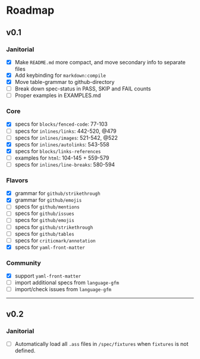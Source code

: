 # Roadmap

## v0.1

### Janitorial

- [x] Make `README.md` more compact, and move secondary info to separate files
- [x] Add keybinding for `markdown:compile`
- [x] Move table-grammar to github-directory
- [ ] Break down spec-status in PASS, SKIP and FAIL counts
- [ ] Proper examples in EXAMPLES.md

### Core

- [x] specs for `blocks/fenced-code`: 77-103
- [ ] specs for `inlines/links`: 442-520, @479
- [ ] specs for `inlines/images`: 521-542, @522
- [x] specs for `inlines/autolinks`: 543-558
- [x] specs for `blocks/links-references`
- [ ] examples for `html`: 104-145 + 559-579
- [ ] specs for `inlines/line-breaks`: 580-594

### Flavors

- [x] grammar for `github/strikethrough`
- [x] grammar for `github/emojis`
- [ ] specs for `github/mentions`
- [ ] specs for `github/issues`
- [ ] specs for `github/emojis`
- [ ] specs for `github/strikethrough`
- [ ] specs for `github/tables`
- [ ] specs for `criticmark/annotation`
- [x] specs for `yaml-front-matter`

### Community

- [x] support `yaml-front-matter`
- [ ] import additional specs from `language-gfm`
- [ ] import/check issues from `language-gfm`

--------------------------------------------------------------------------------

## v0.2

### Janitorial

- [ ] Automatically load all `.ass` files in `/spec/fixtures` when `fixtures` is not defined.
